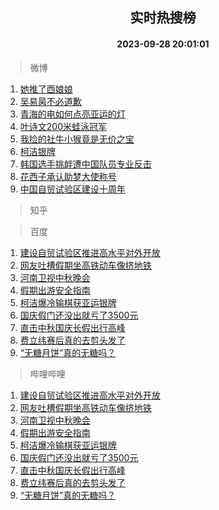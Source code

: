 <div align="center"><h2>实时热搜榜</h2><h4>2023-09-28 20:01:01</h4></div>

> 微博  

1. [她推了西娘娘](https://s.weibo.com/weibo?q=%E5%A5%B9%E6%8E%A8%E4%BA%86%E8%A5%BF%E5%A8%98%E5%A8%98&t=31&band_rank=1&Refer=top)<br />
2. [吴易昺不必道歉](https://s.weibo.com/weibo?q=%23%E5%90%B4%E6%98%93%E6%98%BA%E4%B8%8D%E5%BF%85%E9%81%93%E6%AD%89%23&t=31&band_rank=2&Refer=top)<br />
3. [青海的电如何点亮亚运的灯](https://s.weibo.com/weibo?q=%23%E9%9D%92%E6%B5%B7%E7%9A%84%E7%94%B5%E5%A6%82%E4%BD%95%E7%82%B9%E4%BA%AE%E4%BA%9A%E8%BF%90%E7%9A%84%E7%81%AF%23&t=31&band_rank=3&Refer=top)<br />
4. [叶诗文200米蛙泳冠军](https://s.weibo.com/weibo?q=%23%E5%8F%B6%E8%AF%97%E6%96%87200%E7%B1%B3%E8%9B%99%E6%B3%B3%E5%86%A0%E5%86%9B%23&t=31&band_rank=4&Refer=top)<br />
5. [我捡的社牛小猴竟是无价之宝](https://s.weibo.com/weibo?q=%23%E6%88%91%E6%8D%A1%E7%9A%84%E7%A4%BE%E7%89%9B%E5%B0%8F%E7%8C%B4%E7%AB%9F%E6%98%AF%E6%97%A0%E4%BB%B7%E4%B9%8B%E5%AE%9D%23&t=31&band_rank=5&Refer=top)<br />
6. [柯洁银牌](https://s.weibo.com/weibo?q=%23%E6%9F%AF%E6%B4%81%E9%93%B6%E7%89%8C%23&t=31&band_rank=6&Refer=top)<br />
7. [韩国选手挑衅遭中国队员专业反击](https://s.weibo.com/weibo?q=%23%E9%9F%A9%E5%9B%BD%E9%80%89%E6%89%8B%E6%8C%91%E8%A1%85%E9%81%AD%E4%B8%AD%E5%9B%BD%E9%98%9F%E5%91%98%E4%B8%93%E4%B8%9A%E5%8F%8D%E5%87%BB%23&t=31&band_rank=7&Refer=top)<br />
8. [花西子承认助梦大使称号](https://s.weibo.com/weibo?q=%23%E8%8A%B1%E8%A5%BF%E5%AD%90%E6%89%BF%E8%AE%A4%E5%8A%A9%E6%A2%A6%E5%A4%A7%E4%BD%BF%E7%A7%B0%E5%8F%B7%23&t=31&band_rank=8&Refer=top)<br />
9. [中国自贸试验区建设十周年](https://s.weibo.com/weibo?q=%23%E4%B8%AD%E5%9B%BD%E8%87%AA%E8%B4%B8%E8%AF%95%E9%AA%8C%E5%8C%BA%E5%BB%BA%E8%AE%BE%E5%8D%81%E5%91%A8%E5%B9%B4%23&t=31&band_rank=9&Refer=top)<br />

> 知乎  


> 百度  

1. [建设自贸试验区推进高水平对外开放](https://www.baidu.com/s?wd=%E5%BB%BA%E8%AE%BE%E8%87%AA%E8%B4%B8%E8%AF%95%E9%AA%8C%E5%8C%BA%E6%8E%A8%E8%BF%9B%E9%AB%98%E6%B0%B4%E5%B9%B3%E5%AF%B9%E5%A4%96%E5%BC%80%E6%94%BE&sa=fyb_news&rsv_dl=fyb_news)<br />
2. [网友吐槽假期坐高铁动车像挤地铁](https://www.baidu.com/s?wd=%E7%BD%91%E5%8F%8B%E5%90%90%E6%A7%BD%E5%81%87%E6%9C%9F%E5%9D%90%E9%AB%98%E9%93%81%E5%8A%A8%E8%BD%A6%E5%83%8F%E6%8C%A4%E5%9C%B0%E9%93%81&sa=fyb_news&rsv_dl=fyb_news)<br />
3. [河南卫视中秋晚会](https://www.baidu.com/s?wd=%E6%B2%B3%E5%8D%97%E5%8D%AB%E8%A7%86%E4%B8%AD%E7%A7%8B%E6%99%9A%E4%BC%9A&sa=fyb_news&rsv_dl=fyb_news)<br />
4. [假期出游安全指南](https://www.baidu.com/s?wd=%E5%81%87%E6%9C%9F%E5%87%BA%E6%B8%B8%E5%AE%89%E5%85%A8%E6%8C%87%E5%8D%97&sa=fyb_news&rsv_dl=fyb_news)<br />
5. [柯洁爆冷输棋获亚运银牌](https://www.baidu.com/s?wd=%E6%9F%AF%E6%B4%81%E7%88%86%E5%86%B7%E8%BE%93%E6%A3%8B%E8%8E%B7%E4%BA%9A%E8%BF%90%E9%93%B6%E7%89%8C&sa=fyb_news&rsv_dl=fyb_news)<br />
6. [国庆假门还没出就亏了3500元](https://www.baidu.com/s?wd=%E5%9B%BD%E5%BA%86%E5%81%87%E9%97%A8%E8%BF%98%E6%B2%A1%E5%87%BA%E5%B0%B1%E4%BA%8F%E4%BA%863500%E5%85%83&sa=fyb_news&rsv_dl=fyb_news)<br />
7. [直击中秋国庆长假出行高峰](https://www.baidu.com/s?wd=%E7%9B%B4%E5%87%BB%E4%B8%AD%E7%A7%8B%E5%9B%BD%E5%BA%86%E9%95%BF%E5%81%87%E5%87%BA%E8%A1%8C%E9%AB%98%E5%B3%B0&sa=fyb_news&rsv_dl=fyb_news)<br />
8. [费立纬赛后真的去剪头发了](https://www.baidu.com/s?wd=%E8%B4%B9%E7%AB%8B%E7%BA%AC%E8%B5%9B%E5%90%8E%E7%9C%9F%E7%9A%84%E5%8E%BB%E5%89%AA%E5%A4%B4%E5%8F%91%E4%BA%86&sa=fyb_news&rsv_dl=fyb_news)<br />
9. [“无糖月饼”真的无糖吗？](https://www.baidu.com/s?wd=%E2%80%9C%E6%97%A0%E7%B3%96%E6%9C%88%E9%A5%BC%E2%80%9D%E7%9C%9F%E7%9A%84%E6%97%A0%E7%B3%96%E5%90%97%EF%BC%9F&sa=fyb_news&rsv_dl=fyb_news)<br />

> 哔哩哔哩  

1. [建设自贸试验区推进高水平对外开放](https://www.baidu.com/s?wd=%E5%BB%BA%E8%AE%BE%E8%87%AA%E8%B4%B8%E8%AF%95%E9%AA%8C%E5%8C%BA%E6%8E%A8%E8%BF%9B%E9%AB%98%E6%B0%B4%E5%B9%B3%E5%AF%B9%E5%A4%96%E5%BC%80%E6%94%BE&sa=fyb_news&rsv_dl=fyb_news)<br />
2. [网友吐槽假期坐高铁动车像挤地铁](https://www.baidu.com/s?wd=%E7%BD%91%E5%8F%8B%E5%90%90%E6%A7%BD%E5%81%87%E6%9C%9F%E5%9D%90%E9%AB%98%E9%93%81%E5%8A%A8%E8%BD%A6%E5%83%8F%E6%8C%A4%E5%9C%B0%E9%93%81&sa=fyb_news&rsv_dl=fyb_news)<br />
3. [河南卫视中秋晚会](https://www.baidu.com/s?wd=%E6%B2%B3%E5%8D%97%E5%8D%AB%E8%A7%86%E4%B8%AD%E7%A7%8B%E6%99%9A%E4%BC%9A&sa=fyb_news&rsv_dl=fyb_news)<br />
4. [假期出游安全指南](https://www.baidu.com/s?wd=%E5%81%87%E6%9C%9F%E5%87%BA%E6%B8%B8%E5%AE%89%E5%85%A8%E6%8C%87%E5%8D%97&sa=fyb_news&rsv_dl=fyb_news)<br />
5. [柯洁爆冷输棋获亚运银牌](https://www.baidu.com/s?wd=%E6%9F%AF%E6%B4%81%E7%88%86%E5%86%B7%E8%BE%93%E6%A3%8B%E8%8E%B7%E4%BA%9A%E8%BF%90%E9%93%B6%E7%89%8C&sa=fyb_news&rsv_dl=fyb_news)<br />
6. [国庆假门还没出就亏了3500元](https://www.baidu.com/s?wd=%E5%9B%BD%E5%BA%86%E5%81%87%E9%97%A8%E8%BF%98%E6%B2%A1%E5%87%BA%E5%B0%B1%E4%BA%8F%E4%BA%863500%E5%85%83&sa=fyb_news&rsv_dl=fyb_news)<br />
7. [直击中秋国庆长假出行高峰](https://www.baidu.com/s?wd=%E7%9B%B4%E5%87%BB%E4%B8%AD%E7%A7%8B%E5%9B%BD%E5%BA%86%E9%95%BF%E5%81%87%E5%87%BA%E8%A1%8C%E9%AB%98%E5%B3%B0&sa=fyb_news&rsv_dl=fyb_news)<br />
8. [费立纬赛后真的去剪头发了](https://www.baidu.com/s?wd=%E8%B4%B9%E7%AB%8B%E7%BA%AC%E8%B5%9B%E5%90%8E%E7%9C%9F%E7%9A%84%E5%8E%BB%E5%89%AA%E5%A4%B4%E5%8F%91%E4%BA%86&sa=fyb_news&rsv_dl=fyb_news)<br />
9. [“无糖月饼”真的无糖吗？](https://www.baidu.com/s?wd=%E2%80%9C%E6%97%A0%E7%B3%96%E6%9C%88%E9%A5%BC%E2%80%9D%E7%9C%9F%E7%9A%84%E6%97%A0%E7%B3%96%E5%90%97%EF%BC%9F&sa=fyb_news&rsv_dl=fyb_news)<br />
